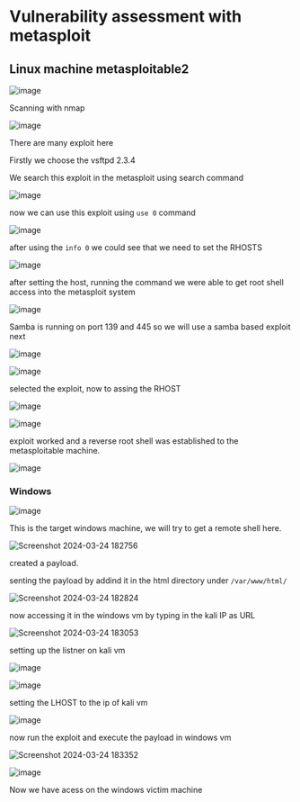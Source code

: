 # Vulnerability assessment with metasploit

## Linux machine metasploitable2

![image](https://github.com/RahulMMenon011/Cyber_Security/assets/140642506/a9bf9a77-32af-45e7-90aa-c1698b60f8f1)

Scanning with nmap

![image](https://github.com/RahulMMenon011/Cyber_Security/assets/140642506/3b113f66-788d-4ca0-951a-a651959cd486)

There are many exploit here

Firstly we choose the vsftpd 2.3.4

We search this exploit in the metasploit using search command

![image](https://github.com/RahulMMenon011/Cyber_Security/assets/140642506/4b864fbd-5641-4945-8166-a1633bb48402)

now we can use this exploit using `use 0` command

![image](https://github.com/RahulMMenon011/Cyber_Security/assets/140642506/20a2fe69-3790-459b-a7ba-3cd351d92b2a)

after using the `info 0` we could see that we need to set the RHOSTS

![image](https://github.com/RahulMMenon011/Cyber_Security/assets/140642506/47f0c76e-30d1-4f76-b60f-02bce4b72d1b)

after setting the host, running the command we were able to get root shell access into the metasploit system

![image](https://github.com/RahulMMenon011/Cyber_Security/assets/140642506/ff3df00a-1db7-4b55-9d55-a0fd61490db7)

Samba is running on port 139 and 445 so we will use a samba based exploit next

![image](https://github.com/RahulMMenon011/Cyber_Security/assets/140642506/2133a185-8c95-4638-99e4-fa6559c1137c)

![image](https://github.com/RahulMMenon011/Cyber_Security/assets/140642506/3662bb63-4ad5-4a03-849a-c13e10669368)

selected the exploit, now to assing the RHOST

![image](https://github.com/RahulMMenon011/Cyber_Security/assets/140642506/b3fc7c1d-0382-48d6-a208-137b0afc53e1)

![image](https://github.com/RahulMMenon011/Cyber_Security/assets/140642506/922c63d7-b9c3-421c-bee1-3149f24cc699)

exploit worked and a reverse root shell was established to the metasploitable machine.

![image](https://github.com/RahulMMenon011/Cyber_Security/assets/140642506/db3008fc-79ea-4e1b-bdaa-038c9d21a5d8)

### Windows

![image](https://github.com/RahulMMenon011/Cyber_Security/assets/140642506/3f2eced8-0199-4121-a42f-2db93355beb6)

This is the target windows machine, we will try to get a remote shell here.

![Screenshot 2024-03-24 182756](https://github.com/RahulMMenon011/Cyber_Security/assets/140642506/c4d62a46-9ff5-4a4a-b1ba-0e5b05034fc5)

created a payload.

senting the payload by addind it in the html directory under `/var/www/html/`

![Screenshot 2024-03-24 182824](https://github.com/RahulMMenon011/Cyber_Security/assets/140642506/ebc7c7d9-c138-4633-bb75-dbd0f499700d)

now accessing it in the windows vm by typing in the kali IP as URL 

![Screenshot 2024-03-24 183053](https://github.com/RahulMMenon011/Cyber_Security/assets/140642506/dfd4a0a6-4b3c-423d-87ef-28f5854fea6d)

setting up the listner on kali vm

![image](https://github.com/RahulMMenon011/Cyber_Security/assets/140642506/4881c68e-c199-4b29-bdcb-a6e6bd7d2222)

![image](https://github.com/RahulMMenon011/Cyber_Security/assets/140642506/612bc450-cd36-4877-bcdc-ac80f29da338)

setting the LHOST to the ip of kali vm

![image](https://github.com/RahulMMenon011/Cyber_Security/assets/140642506/fc482a46-e6e0-4736-85cc-068d87b6dfc5)

now run the exploit and execute the payload in windows vm

![Screenshot 2024-03-24 183352](https://github.com/RahulMMenon011/Cyber_Security/assets/140642506/f3fdd52b-1275-4a6b-9636-c90a5e9c7106)

![image](https://github.com/RahulMMenon011/Cyber_Security/assets/140642506/4a56e2ff-c53f-4923-9eb1-67e152d0c0dc)

Now we have acess on the windows victim machine
